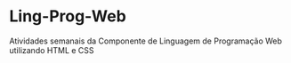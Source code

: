 # Ling-Prog-Web
Atividades semanais da Componente de Linguagem de Programação Web utilizando HTML e CSS
